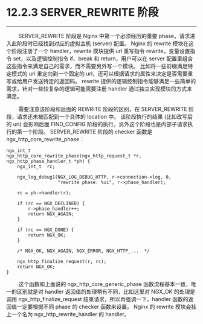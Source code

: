 # 12.2.3 SERVER_REWRITE 阶段
***

&emsp;&emsp;
SERVER\_REWRITE 阶段是 Nginx 中第一个必须经历的重要 phase，请求进入此阶段时已经找到对应的虚拟主机 (server) 配置。
Nginx 的 rewrite 模块在这个阶段注册了一个 handler，rewrite 模块提供 url 重写指令 rewrite，变量设置指令 set，以及逻辑控制指令 if、break 和 return，用户可以在 server 配置里组合这些指令来满足自己的需求，而不需要另外写一个模块。
比如将一些前缀满足特定模式的 uri 重定向到一个固定的 url，还可以根据请求的属性来决定是否需要重写或给用户发送特定的返回码。
rewrite 提供的逻辑控制指令能够满足一些简单的需求，针对一些较复杂的逻辑可能需要注册 handler 通过独立实现模块的方式来满足。

&emsp;&emsp;
需要注意该阶段和后面的 REWRITE 阶段的区别，在 SERVER\_REWRITE 阶段，请求还未被匹配到一个具体的 location 中。
该阶段执行的结果 (比如改写后的 uri) 会影响后面 FIND\_CONFIG 阶段的执行，另外这个阶段也是内部子请求执行的第一个阶段。
SERVER\_REWRITE 阶段的 checker 函数是 ngx\_http\_core\_rewrite\_phase：

    ngx_int_t
    ngx_http_core_rewrite_phase(ngx_http_request_t *r, ngx_http_phase_handler_t *ph) {
        ngx_int_t  rc;

        ngx_log_debug1(NGX_LOG_DEBUG_HTTP, r->connection->log, 0,
                       "rewrite phase: %ui", r->phase_handler);

        rc = ph->handler(r);

        if (rc == NGX_DECLINED) {
            r->phase_handler++;
            return NGX_AGAIN;
        }

        if (rc == NGX_DONE) {
            return NGX_OK;
        }

        /* NGX_OK, NGX_AGAIN, NGX_ERROR, NGX_HTTP_...  */

        ngx_http_finalize_request(r, rc);
        return NGX_OK;
    }

&emsp;&emsp;
这个函数和上面说的 ngx\_http\_core\_generic\_phase 函数流程基本一致，唯一的区别就是对 handler 返回值的处理稍有不同，比如这里对 NGX\_OK 的处理是调用 ngx\_http\_finalize\_request 结束请求，所以再强调一下，handler 函数的返回值一定要根据不同 phase 的 checker 函数来设置。
Nginx 的 rewrite 模块会挂上一个名为 ngx\_http\_rewrite\_handler 的 handler。